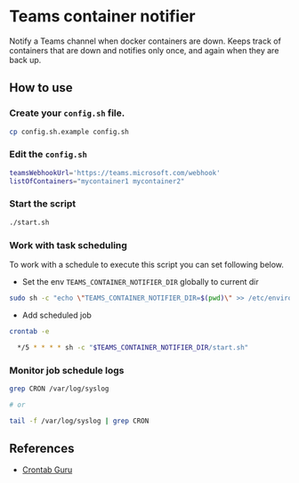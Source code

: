 # Teams container notifier

Notify a Teams channel when docker containers are down. Keeps track of containers that are down and notifies only once, and again when they are back up.

## How to use

### Create your `config.sh` file.

```sh
cp config.sh.example config.sh
```

### Edit the `config.sh`

```sh
teamsWebhookUrl='https://teams.microsoft.com/webhook'
listOfContainers="mycontainer1 mycontainer2"
```

### Start the script

```sh
./start.sh
```

### Work with task scheduling

To work with a schedule to execute this script you can set following below.

- Set the env `TEAMS_CONTAINER_NOTIFIER_DIR` globally to current dir

```sh
sudo sh -c "echo \"TEAMS_CONTAINER_NOTIFIER_DIR=$(pwd)\" >> /etc/environment"
```

- Add scheduled job

```sh
crontab -e

  */5 * * * * sh -c "$TEAMS_CONTAINER_NOTIFIER_DIR/start.sh"
```

### Monitor job schedule logs

```sh
grep CRON /var/log/syslog

# or

tail -f /var/log/syslog | grep CRON
```

## References

- [Crontab Guru](https://crontab.guru)
